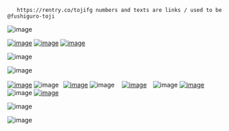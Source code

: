        https://rentry.co/tojifg numbers and texts are links / used to be @fushiguro-toji
       
![image](https://github.com/tojifg/tojifg/assets/116244347/10787258-e5b1-4542-b787-de58515d7cce)

[![image](https://github.com/tojifg/tojifg/assets/116244347/49bdb552-9b9c-459c-8c71-6cd679a3ab2d)](https://rentry.co/tojifushiguro)
[![image](https://github.com/tojifg/tojifg/assets/116244347/7bb469ff-15a7-4c7e-b904-90d52975767e)](https://rentry.co/photocopier)
[![image](https://github.com/tojifg/tojifg/assets/116244347/86e032bc-ff19-40f6-a71d-a672ac600b40)](https://rentry.co/florentino)

![image](https://github.com/tojifg/tojifg/assets/116244347/5e18a2f0-904d-4b63-a2f6-39a1137c040d)

![image](https://github.com/tojifg/tojifg/assets/116244347/2a57c807-fc44-4d3a-96e2-e464716af776)

[![image](https://github.com/tojifg/tojifg/assets/116244347/0f35e1dc-619b-4d73-a4b7-028603775a27)](https://discordid.netlify.app/?id=324911188662026241) ![image](https://github.com/tojifg/tojifg/assets/116244347/5d9abd44-f486-434c-a939-29ecfb493143)⠀[![image](https://github.com/tojifg/tojifg/assets/116244347/753f4cac-1706-4087-aad0-0896299c9f77)](https://txto.eu.org/fushigurotoji) ![image](https://github.com/tojifg/tojifg/assets/116244347/5ab65ec5-27f5-468a-94be-69ed061d3c68) ㅤ[![image](https://github.com/tojifg/tojifg/assets/116244347/84c330e2-4a00-4b6d-a905-a977b1e80de8)](https://listography.com/fushigurotoji) ⠀![image](https://github.com/tojifg/tojifg/assets/116244347/8bb8c546-7ec9-4f3e-ba49-b8f3ef1cef19) [![image](https://github.com/tojifg/tojifg/assets/116244347/788672dd-db55-49ac-b2a7-0f6b05300cf0)](https://x.com/tojifgr)⠀![image](https://github.com/tojifg/tojifg/assets/116244347/8d58ea4e-5223-4715-8e8d-d8e2c31c8fa4) [![image](https://github.com/tojifg/tojifg/assets/116244347/7ecd204d-147e-4d42-a5ed-473d2c1f2248)](https://x.com/narunifu)

![image](https://github.com/tojifg/tojifg/assets/116244347/bdd2092f-730c-435a-a998-52adba4d63c5)

![image](https://github.com/tojifg/tojifg/assets/116244347/043f810e-371e-4cb1-b7a0-d04cef2d1ff4)

